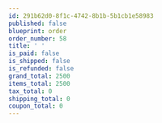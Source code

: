 ```yaml
---
id: 291b62d0-8f1c-4742-8b1b-5b1cb1e58983
published: false
blueprint: order
order_number: 58
title: ' '
is_paid: false
is_shipped: false
is_refunded: false
grand_total: 2500
items_total: 2500
tax_total: 0
shipping_total: 0
coupon_total: 0
---
```

